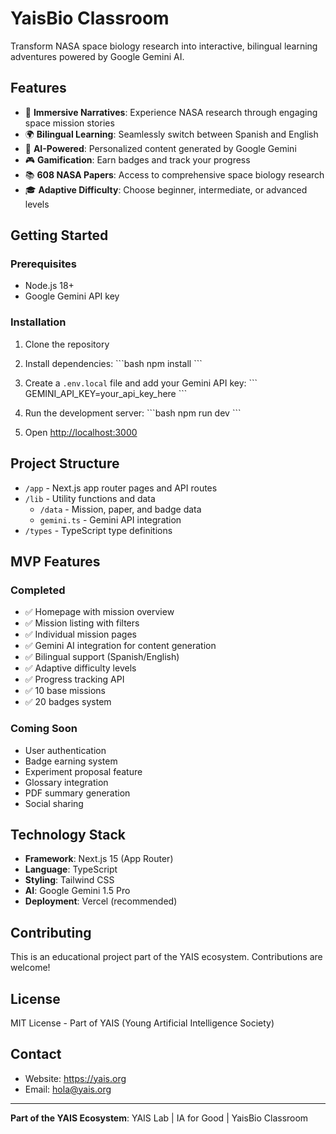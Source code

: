 # YaisBio Classroom

Transform NASA space biology research into interactive, bilingual learning adventures powered by Google Gemini AI.

## Features

- 🚀 **Immersive Narratives**: Experience NASA research through engaging space mission stories
- 🌍 **Bilingual Learning**: Seamlessly switch between Spanish and English
- 🤖 **AI-Powered**: Personalized content generated by Google Gemini
- 🎮 **Gamification**: Earn badges and track your progress
- 📚 **608 NASA Papers**: Access to comprehensive space biology research
- 🎓 **Adaptive Difficulty**: Choose beginner, intermediate, or advanced levels

## Getting Started

### Prerequisites

- Node.js 18+ 
- Google Gemini API key

### Installation

1. Clone the repository
2. Install dependencies:
   \`\`\`bash
   npm install
   \`\`\`

3. Create a `.env.local` file and add your Gemini API key:
   \`\`\`
   GEMINI_API_KEY=your_api_key_here
   \`\`\`

4. Run the development server:
   \`\`\`bash
   npm run dev
   \`\`\`

5. Open [http://localhost:3000](http://localhost:3000)

## Project Structure

- `/app` - Next.js app router pages and API routes
- `/lib` - Utility functions and data
  - `/data` - Mission, paper, and badge data
  - `gemini.ts` - Gemini API integration
- `/types` - TypeScript type definitions

## MVP Features

### Completed
- ✅ Homepage with mission overview
- ✅ Mission listing with filters
- ✅ Individual mission pages
- ✅ Gemini AI integration for content generation
- ✅ Bilingual support (Spanish/English)
- ✅ Adaptive difficulty levels
- ✅ Progress tracking API
- ✅ 10 base missions
- ✅ 20 badges system

### Coming Soon
- User authentication
- Badge earning system
- Experiment proposal feature
- Glossary integration
- PDF summary generation
- Social sharing

## Technology Stack

- **Framework**: Next.js 15 (App Router)
- **Language**: TypeScript
- **Styling**: Tailwind CSS
- **AI**: Google Gemini 1.5 Pro
- **Deployment**: Vercel (recommended)

## Contributing

This is an educational project part of the YAIS ecosystem. Contributions are welcome!

## License

MIT License - Part of YAIS (Young Artificial Intelligence Society)

## Contact

- Website: https://yais.org
- Email: hola@yais.org

---

**Part of the YAIS Ecosystem**: YAIS Lab | IA for Good | YaisBio Classroom
